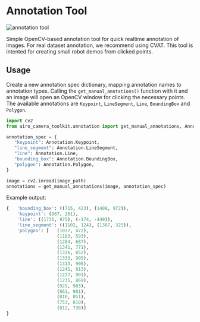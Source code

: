 # Annotation Tool

![annotation tool](https://i.imgur.com/JWIzSLQ.png)

Simple OpenCV-based annotation tool for quick realtime annotation of images.
For real dataset annotation, we recommend using CVAT.
This tool is intented for creating small robot demos from clicked points.

## Usage

Create a new annotation spec dictionary, mapping annotation names to annotation types.
Calling the `get_manual_anntations()` function with it and an image will open an OpenCV window for clicking the necessary points.
The available annotations are `Keypoint`, `LineSegment`, `Line`, `BoundingBox` and `Polygon`.

```python
import cv2
from airo_camera_toolkit.annotation import get_manual_annotations, Annotation

annotation_spec = {
   "keypoint": Annotation.Keypoint,
   "line_segment": Annotation.LineSegment,
   "line": Annotation.Line,
   "bounding_box": Annotation.BoundingBox,
   "polygon": Annotation.Polygon,
}

image = cv2.imread(image_path)
annotations = get_manual_annotations(image, annotation_spec)
```
Example output:
```python
{   'bounding_box': ((715, 423), (1408, 972)),
    'keypoint': (967, 261),
    'line': ((1736, 975), (-174, -449)),
    'line_segment': ((1102, 124), (1387, 325)),
    'polygon': [   (1037, 472),
                   (1183, 593),
                   (1284, 687),
                   (1341, 771),
                   (1336, 852),
                   (1333, 905),
                   (1313, 906),
                   (1241, 913),
                   (1227, 901),
                   (1235, 869),
                   (929, 903),
                   (861, 901),
                   (810, 851),
                   (753, 810),
                   (812, 730)]
}
```
